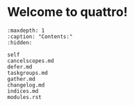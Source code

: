 # Welcome to quattro!

```{toctree}
:maxdepth: 1
:caption: "Contents:"
:hidden:

self
cancelscopes.md
defer.md
taskgroups.md
gather.md
changelog.md
indices.md
modules.rst
```
